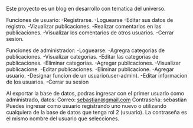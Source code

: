 Este proyecto es un blog en desarrollo con tematica del universo. 

Funciones de usuario:
-Registrarse.
-Loguearse
-Editar sus datos de registro.
-Vizualizar publicaciones.
-Realizar comentarios en las publicaciones.
-Visualizar los comentarios de otros usuarios.
-Cerrar sesion.

Funciones de administrador:
-Loguearse.
-Agregra categorias de publicaciones.
-Visualizar categorias.
-Editar las categorias de publicaciones.
-Eliminar categorias.
-Agregar publicaciones.
-Visualizar publicacione.
-Editar publicaciones.
-Eliminar publicacione.
-Agregar usuario.
-Designar funcion de un usuario(user-admin).
-Editar informacion de los usuarios.
-Cerrar su sesion

Al exportar la base de datos, podras ingresar con el primer usuario como administrado, datos: Correo: sebastian@gmail.com  Contraseña: sebastian
Puedes ingresar como usuario registrando uno nuevo o utilizando cualquiera de la base de datos que tenga rol 2 (usuario). La contraseña es el mismo nombre del usuario que selecciones.
